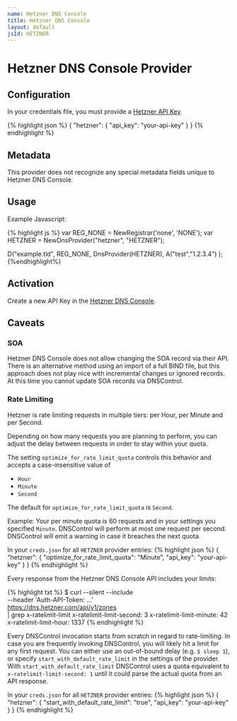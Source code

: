 ```yaml
---
name: Hetzner DNS Console
title: Hetzner DNS Console
layout: default
jsId: HETZNER
---
```


# Hetzner DNS Console Provider

## Configuration

In your credentials file, you must provide a
[Hetzner API Key](https://dns.hetzner.com/settings/api-token).

{% highlight json %}
{
  "hetzner": {
    "api_key": "your-api-key"
  }
}
{% endhighlight %}

## Metadata

This provider does not recognize any special metadata fields unique to Hetzner
 DNS Console.

## Usage

Example Javascript:

{% highlight js %}
var REG_NONE = NewRegistrar('none', 'NONE');
var HETZNER = NewDnsProvider("hetzner", "HETZNER");

D("example.tld", REG_NONE, DnsProvider(HETZNER),
    A("test","1.2.3.4")
);
{%endhighlight%}

## Activation

Create a new API Key in the
[Hetzner DNS Console](https://dns.hetzner.com/settings/api-token).

## Caveats

### SOA

Hetzner DNS Console does not allow changing the SOA record via their API.
There is an alternative method using an import of a full BIND file, but this
 approach does not play nice with incremental changes or ignored records.
At this time you cannot update SOA records via DNSControl.

### Rate Limiting

Hetzner is rate limiting requests in multiple tiers: per Hour, per Minute and
 per Second.

Depending on how many requests you are planning to perform, you can adjust the
 delay between requests in order to stay within your quota.

The setting `optimize_for_rate_limit_quota` controls this behavior and accepts
 a case-insensitive value of
- `Hour`
- `Minute`
- `Second`

The default for `optimize_for_rate_limit_quota` is `Second`.

Example: Your per minute quota is 60 requests and in your settings you
 specified `Minute`. DNSControl will perform at most one request per second.
 DNSControl will emit a warning in case it breaches the next quota.

In your `creds.json` for all `HETZNER` provider entries:
{% highlight json %}
{
  "hetzner": {
    "optimize_for_rate_limit_quota": "Minute",
    "api_key": "your-api-key"
  }
}
{% endhighlight %}

Every response from the Hetzner DNS Console API includes your limits:

{% highlight txt %}
$ curl --silent --include \
    --header 'Auth-API-Token: ...' \
    https://dns.hetzner.com/api/v1/zones \
  | grep x-ratelimit-limit
x-ratelimit-limit-second: 3
x-ratelimit-limit-minute: 42
x-ratelimit-limit-hour: 1337
{% endhighlight %}

Every DNSControl invocation starts from scratch in regard to rate-limiting.
In case you are frequently invoking DNSControl, you will likely hit a limit for
 any first request.
You can either use an out-of-bound delay (e.g. `$ sleep 1`), or specify
 `start_with_default_rate_limit` in the settings of the provider.
With `start_with_default_rate_limit` DNSControl uses a quota equivalent to
 `x-ratelimit-limit-second: 1` until it could parse the actual quota from an
 API response.

In your `creds.json` for all `HETZNER` provider entries:
{% highlight json %}
{
  "hetzner": {
    "start_with_default_rate_limit": "true",
    "api_key": "your-api-key"
  }
}
{% endhighlight %}
